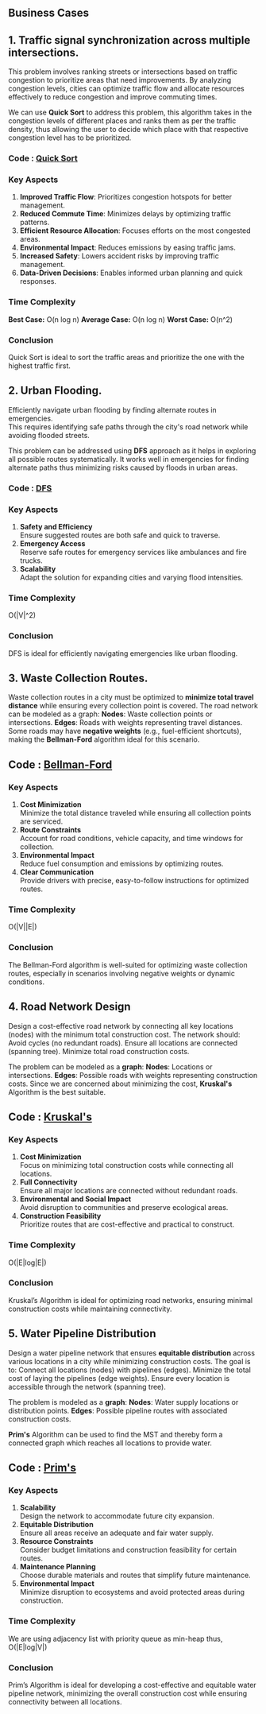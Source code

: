 ## **Business Cases**

## **1. Traffic signal synchronization across multiple intersections.**

This problem involves ranking streets or intersections based on traffic congestion to prioritize areas that need improvements. By analyzing congestion levels, cities can optimize traffic flow and allocate resources effectively to reduce congestion and improve commuting times.

We can use **Quick Sort** to address this problem, this algorithm takes in the congestion levels of different places and ranks them as per the traffic density, thus allowing the user to decide which place with that respective congestion level has to be prioritized.

### Code : [Quick Sort](traffic_quick_sort.cpp)


### Key Aspects

1. **Improved Traffic Flow**: Prioritizes congestion hotspots for better management.
2. **Reduced Commute Time**: Minimizes delays by optimizing traffic patterns.
3. **Efficient Resource Allocation**: Focuses efforts on the most congested areas.
4. **Environmental Impact**: Reduces emissions by easing traffic jams.
5. **Increased Safety**: Lowers accident risks by improving traffic management.
6. **Data-Driven Decisions**: Enables informed urban planning and quick responses.

### Time Complexity
**Best Case:** O(n log n) 
**Average Case:** O(n log n)
 **Worst Case:** O(n^2)

### Conclusion
Quick Sort is ideal to sort the traffic areas and prioritize the one with the highest traffic first.

## **2. Urban Flooding.**
Efficiently navigate urban flooding by finding alternate routes in emergencies.  
This requires identifying safe paths through the city's road network while avoiding flooded streets.
  
This problem can be addressed using **DFS** approach as it helps in exploring all possible routes systematically. It works well in emergencies for finding alternate paths thus minimizing risks caused by floods in urban areas.

### Code : [DFS](flooding_dfs.cpp)

### Key Aspects

1. **Safety and Efficiency**  
   Ensure suggested routes are both safe and quick to traverse.  
2. **Emergency Access**  
   Reserve safe routes for emergency services like ambulances and fire trucks.
3. **Scalability**  
   Adapt the solution for expanding cities and varying flood intensities.  

### Time Complexity
O(|V|^2)

### Conclusion
DFS is ideal for efficiently navigating emergencies like urban flooding.

## **3. Waste Collection Routes.**

Waste collection routes in a city must be optimized to **minimize total travel distance** while ensuring every collection point is covered. The road network can be modeled as a graph:
 **Nodes**: Waste collection points or intersections.
**Edges**: Roads with weights representing travel distances.
Some roads may have **negative weights** (e.g., fuel-efficient shortcuts), making the **Bellman-Ford** algorithm ideal for this scenario.

## Code : [Bellman-Ford]()

### Key Aspects

1. **Cost Minimization**  
    Minimize the total distance traveled while ensuring all collection points are serviced.
2.  **Route Constraints**  
    Account for road conditions, vehicle capacity, and time windows for collection.
3. **Environmental Impact**  
    Reduce fuel consumption and emissions by optimizing routes.
4. **Clear Communication**  
   Provide drivers with precise, easy-to-follow instructions for optimized routes.

### Time Complexity
 O(|V||E|)

### Conclusion
The Bellman-Ford algorithm is well-suited for optimizing waste collection routes, especially in scenarios involving negative weights or dynamic conditions.

## **4. Road Network Design**

Design a cost-effective road network by connecting all key locations (nodes) with the minimum total construction cost. The network should:
Avoid cycles (no redundant roads).
Ensure all locations are connected (spanning tree).
Minimize total road construction costs.

The problem can be modeled as a **graph**:
**Nodes**: Locations or intersections.
**Edges**: Possible roads with weights representing construction costs.
Since we are concerned about minimizing the cost, **Kruskal's** Algorithm is the best suitable.

## Code : [Kruskal's]()

### Key Aspects

1. **Cost Minimization**  
   Focus on minimizing total construction costs while connecting all locations.
2. **Full Connectivity**  
   Ensure all major locations are connected without redundant roads.
3. **Environmental and Social Impact**  
   Avoid disruption to communities and preserve ecological areas.  
4. **Construction Feasibility**  
   Prioritize routes that are cost-effective and practical to construct.   

### Time Complexity
O(|E|log|E|)

### Conclusion
Kruskal’s Algorithm is ideal for optimizing road networks, ensuring minimal construction costs while maintaining connectivity.


## **5. Water Pipeline Distribution**

Design a water pipeline network that ensures **equitable distribution** across various locations in a city while minimizing construction costs. The goal is to:
Connect all locations (nodes) with pipelines (edges).
Minimize the total cost of laying the pipelines (edge weights).
Ensure every location is accessible through the network (spanning tree).

The problem is modeled as a **graph**:
**Nodes**: Water supply locations or distribution points.
**Edges**: Possible pipeline routes with associated construction costs.

**Prim's** Algorithm can be used to find the MST  and thereby form a connected graph which reaches all locations to provide water.

## Code : [Prim's]()

### Key Aspects
1. **Scalability**  
   Design the network to accommodate future city expansion.
2. **Equitable Distribution**  
   Ensure all areas receive an adequate and fair water supply.
3. **Resource Constraints**  
   Consider budget limitations and construction feasibility for certain routes. 
4. **Maintenance Planning**  
   Choose durable materials and routes that simplify future maintenance.  
5. **Environmental Impact**  
    Minimize disruption to ecosystems and avoid protected areas during construction.
   
### Time Complexity
We are using adjacency list with priority queue as min-heap thus, O(|E|log|V|)

### Conclusion
Prim’s Algorithm is ideal for developing a cost-effective and equitable water pipeline network, minimizing the overall construction cost while ensuring connectivity between all locations. 
